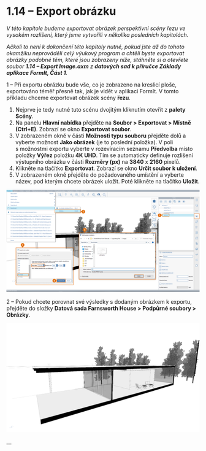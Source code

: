 # 1.14 – Export obrázku

_V této kapitole budeme exportovat obrázek perspektivní scény řezu ve vysokém rozlišení, který jsme vytvořili v několika posledních kapitolách._

_Ačkoli to není k dokončení této kapitoly nutné, pokud jste až do tohoto okamžiku neprováděli celý výukový program a chtěli byste exportovat obrázky podobné těm, které jsou zobrazeny níže, stáhněte si a otevřete soubor_ _**1.14 – Export Image.axm**_ _z_ _**datových sad k příručce Základy aplikace FormIt, Část 1**._

1 – Při exportu obrázku bude vše, co je zobrazeno na kreslicí ploše, exportováno téměř přesně tak, jak je vidět v aplikaci FormIt. V tomto příkladu chceme exportovat obrázek scény **řezu**.

1. Nejprve je tedy nutné tuto scénu dvojitým kliknutím otevřít z **palety Scény**.
2. Na panelu **Hlavní nabídka** přejděte na **Soubor &gt; Exportovat &gt; Místně \(Ctrl+E\)**. Zobrazí se okno **Exportovat soubor**.
3. V zobrazeném okně v části **Možnosti typu souboru** přejděte dolů a vyberte možnost **Jako obrázek** \(je to poslední položka\). V poli s možnostmi exportu vyberte v rozevíracím seznamu **Předvolba** místo položky **Výřez** položku **4K UHD**. Tím se automaticky definuje rozlišení výstupního obrázku v části **Rozměry \(px\)** na **3840** x **2160** pixelů.
4. Klikněte na tlačítko **Exportovat**. Zobrazí se okno **Určit soubor k uložení**.
5. V zobrazeném okně přejděte do požadovaného umístění a vyberte název, pod kterým chcete obrázek uložit. Poté klikněte na tlačítko **Uložit**.

![](../../.gitbook/assets/0%20%285%29.png)

2 – Pokud chcete porovnat své výsledky s dodaným obrázkem k exportu, přejděte do složky **Datová sada Farnsworth House &gt; Podpůrné soubory &gt; Obrázky**.

![Dodaný vzorový obrázek k exportu z datové sady Farnsworth House](../../.gitbook/assets/1%20%2816%29.png)

\_\_

